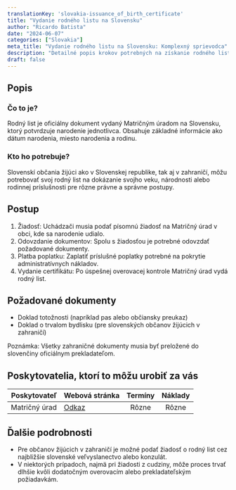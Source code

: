 ```yaml
---
translationKey: 'slovakia-issuance_of_birth_certificate'
title: "Vydanie rodného listu na Slovensku"
author: "Ricardo Batista"
date: "2024-06-07"
categories: ["Slovakia"]
meta_title: "Vydanie rodného listu na Slovensku: Komplexný sprievodca"
description: "Detailné popis krokov potrebných na získanie rodného listu na Slovensku pre obyvateľov aj slovenských občanov žijúcich v zahraničí."
draft: false
---
```


## Popis
### Čo to je?
Rodný list je oficiálny dokument vydaný Matričným úradom na Slovensku, ktorý potvrdzuje narodenie jednotlivca. Obsahuje základné informácie ako dátum narodenia, miesto narodenia a rodinu.

### Kto ho potrebuje?
Slovenskí občania žijúci ako v Slovenskej republike, tak aj v zahraničí, môžu potrebovať svoj rodný list na dokázanie svojho veku, národnosti alebo rodinnej príslušnosti pre rôzne právne a správne postupy.

## Postup

1. Žiadosť: Uchádzači musia podať písomnú žiadosť na Matričný úrad v obci, kde sa narodenie udialo.
2. Odovzdanie dokumentov: Spolu s žiadosťou je potrebné odovzdať požadované dokumenty.
3. Platba poplatku: Zaplatiť príslušné poplatky potrebné na pokrytie administratívnych nákladov.
4. Vydanie certifikátu: Po úspešnej overovacej kontrole Matričný úrad vydá rodný list.

## Požadované dokumenty

- Doklad totožnosti (napríklad pas alebo občiansky preukaz)
- Doklad o trvalom bydlisku (pre slovenských občanov žijúcich v zahraničí)

Poznámka: Všetky zahraničné dokumenty musia byť preložené do slovenčiny oficiálnym prekladateľom.

## Poskytovatelia, ktorí to môžu urobiť za vás

| Poskytovateľ |     Webová stránka       |     Termíny     |       Náklady      |
| --------------- | -----------------------   |  :------------: | :-------------: |
| Matričný úrad |  [Odkaz](http://www.minv.sk/?resortne-a-okresne-urady) |      Rôzne      |        Rôzne       |

## Ďalšie podrobnosti

- Pre občanov žijúcich v zahraničí je možné podať žiadosť o rodný list cez najbližšie slovenské veľvyslanectvo alebo konzulát.
- V niektorých prípadoch, najmä pri žiadosti z cudziny, môže proces trvať dlhšie kvôli dodatočným overovacím alebo prekladateľským požiadavkám.